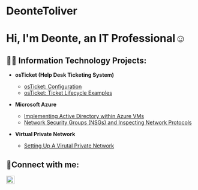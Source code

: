 # DeonteToliver
<h1>Hi, I'm Deonte, an <ahref="(https://www.linkedin.com/deonte-toliver-a9832a282/)"> IT Professional</a>☺</h1>

<h2>👨‍💻 Information Technology Projects:</h2>

- <b>osTicket (Help Desk Ticketing System)</b>
  - [osTicket: Configuration](https://github.com/Toliverd/osticket-prereqs)
  - [osTicket: Ticket Lifecycle Examples](https://github.com/Toliverd/osTicket---Ticket-Lifecycle)
- <b>Microsoft Azure</b>
  - [Implementing Active Directory within Azure VMs](https://github.com/Toliverd/Implementing-Active-Directory-within-Azure-VMs)
  - [Network Security Groups (NSGs) and Inspecting Network Protocols](https://github.com/Toliverd/Network-Security-Groups-NSGs-and-Inspecting-Traffic-Between-Azure-Virtual-Machines)

- <b>Virtual Private Network</b>

  - [Setting Up A Virutal Private Network](https://github.com/Toliverd/Setting-up-a-Virtual-Private-Network-VPN-)

<h2>🤳Connect with me:</h2>


[<img align="left" alt="Josh | LinkedIn" width="22px" src="https://cdn.jsdelivr.net/npm/simple-icons@v3/icons/linkedin.svg" />][linkedin]


[linkedin]: https://www.linkedin.com/in/deonte-toliver-a9832a282/
